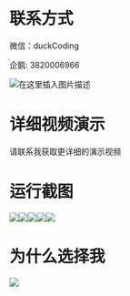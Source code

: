 # 联系方式

微信：duckCoding

企鹅: 3820006966

![在这里插入图片描述](http://upload.cxycsx.vip/91ab4bcb4f2c4c6db86365bb6d6e9c62.jpeg)

# 详细视频演示

请联系我获取更详细的演示视频

# 运行截图

![](http://www.bysj52.com/uploadfile/ueditor/image/202306/%E6%AF%95%E8%AE%BEweixin277%E5%BE%AE%E4%BF%A1%E5%B0%8F%E7%A8%8B%E5%BA%8F%E5%8C%BB%E9%99%A2%E6%8C%82%E5%8F%B7%E7%B3%BB%E7%BB%9F+ssm%E6%AF%95%E4%B8%9A%E8%AE%BE%E8%AE%A1/4.png)![](http://www.bysj52.com/uploadfile/ueditor/image/202306/%E6%AF%95%E8%AE%BEweixin277%E5%BE%AE%E4%BF%A1%E5%B0%8F%E7%A8%8B%E5%BA%8F%E5%8C%BB%E9%99%A2%E6%8C%82%E5%8F%B7%E7%B3%BB%E7%BB%9F+ssm%E6%AF%95%E4%B8%9A%E8%AE%BE%E8%AE%A1/3.png)![](http://www.bysj52.com/uploadfile/ueditor/image/202306/%E6%AF%95%E8%AE%BEweixin277%E5%BE%AE%E4%BF%A1%E5%B0%8F%E7%A8%8B%E5%BA%8F%E5%8C%BB%E9%99%A2%E6%8C%82%E5%8F%B7%E7%B3%BB%E7%BB%9F+ssm%E6%AF%95%E4%B8%9A%E8%AE%BE%E8%AE%A1/5.png)![](http://www.bysj52.com/uploadfile/ueditor/image/202306/%E6%AF%95%E8%AE%BEweixin277%E5%BE%AE%E4%BF%A1%E5%B0%8F%E7%A8%8B%E5%BA%8F%E5%8C%BB%E9%99%A2%E6%8C%82%E5%8F%B7%E7%B3%BB%E7%BB%9F+ssm%E6%AF%95%E4%B8%9A%E8%AE%BE%E8%AE%A1/2.png)![](http://www.bysj52.com/uploadfile/ueditor/image/202306/%E6%AF%95%E8%AE%BEweixin277%E5%BE%AE%E4%BF%A1%E5%B0%8F%E7%A8%8B%E5%BA%8F%E5%8C%BB%E9%99%A2%E6%8C%82%E5%8F%B7%E7%B3%BB%E7%BB%9F+ssm%E6%AF%95%E4%B8%9A%E8%AE%BE%E8%AE%A1/1.png)

# 为什么选择我

![](http://upload.cxycsx.vip/%E7%A8%8B%E5%BA%8F%E8%AE%BE%E8%AE%A1.png)

